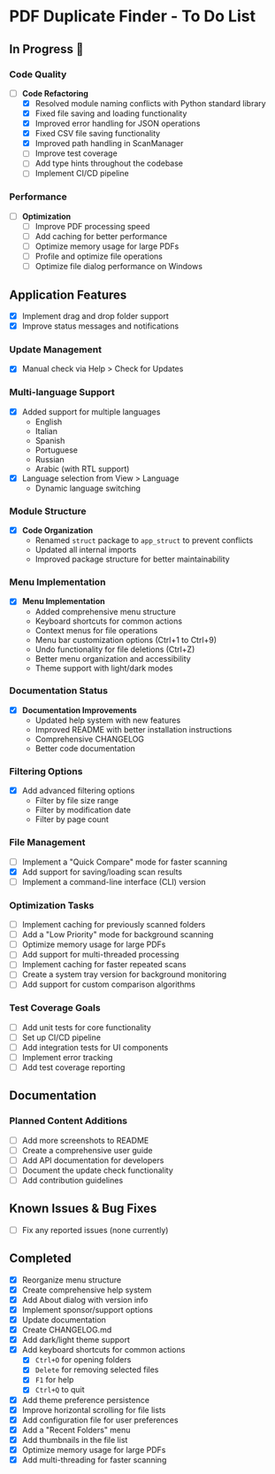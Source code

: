 # PDF Duplicate Finder - To Do List

## In Progress 🚧

### Code Quality

- [ ] **Code Refactoring**
  - [x] Resolved module naming conflicts with Python standard library
  - [x] Fixed file saving and loading functionality
  - [x] Improved error handling for JSON operations
  - [x] Fixed CSV file saving functionality
  - [x] Improved path handling in ScanManager
  - [ ] Improve test coverage
  - [ ] Add type hints throughout the codebase
  - [ ] Implement CI/CD pipeline

### Performance

- [ ] **Optimization**
  - [ ] Improve PDF processing speed
  - [ ] Add caching for better performance
  - [ ] Optimize memory usage for large PDFs
  - [ ] Profile and optimize file operations
  - [ ] Optimize file dialog performance on Windows

## Application Features

- [x] Implement drag and drop folder support
- [x] Improve status messages and notifications

### Update Management

- [x] Manual check via Help > Check for Updates

### Multi-language Support

- [x] Added support for multiple languages
  - English
  - Italian
  - Spanish
  - Portuguese
  - Russian
  - Arabic (with RTL support)
- [x] Language selection from View > Language
  - Dynamic language switching

### Module Structure

- [x] **Code Organization**
  - Renamed `struct` package to `app_struct` to prevent conflicts
  - Updated all internal imports
  - Improved package structure for better maintainability

### Menu Implementation

- [x] **Menu Implementation**
  - Added comprehensive menu structure
  - Keyboard shortcuts for common actions
  - Context menus for file operations
  - Menu bar customization options (Ctrl+1 to Ctrl+9)
  - Undo functionality for file deletions (Ctrl+Z)
  - Better menu organization and accessibility
  - Theme support with light/dark modes

### Documentation Status

- [x] **Documentation Improvements**
  - Updated help system with new features
  - Improved README with better installation instructions
  - Comprehensive CHANGELOG
  - Better code documentation

### Filtering Options

- [x] Add advanced filtering options
  - Filter by file size range
  - Filter by modification date
  - Filter by page count

### File Management

- [ ] Implement a "Quick Compare" mode for faster scanning
- [x] Add support for saving/loading scan results
- [ ] Implement a command-line interface (CLI) version

### Optimization Tasks

- [ ] Implement caching for previously scanned folders
- [ ] Add a "Low Priority" mode for background scanning
- [ ] Optimize memory usage for large PDFs
- [ ] Add support for multi-threaded processing
- [ ] Implement caching for faster repeated scans
- [ ] Create a system tray version for background monitoring
- [ ] Add support for custom comparison algorithms

### Test Coverage Goals

- [ ] Add unit tests for core functionality
- [ ] Set up CI/CD pipeline
- [ ] Add integration tests for UI components
- [ ] Implement error tracking
- [ ] Add test coverage reporting

## Documentation

### Planned Content Additions

- [ ] Add more screenshots to README
- [ ] Create a comprehensive user guide
- [ ] Add API documentation for developers
- [ ] Document the update check functionality
- [ ] Add contribution guidelines

## Known Issues & Bug Fixes
- [ ] Fix any reported issues (none currently)

## Completed
- [x] Reorganize menu structure
- [x] Create comprehensive help system
- [x] Add About dialog with version info
- [x] Implement sponsor/support options
- [x] Update documentation
- [x] Create CHANGELOG.md
- [x] Add dark/light theme support
- [x] Add keyboard shortcuts for common actions
  - [x] `Ctrl+O` for opening folders
  - [x] `Delete` for removing selected files
  - [x] `F1` for help
  - [x] `Ctrl+Q` to quit
- [x] Add theme preference persistence
- [x] Improve horizontal scrolling for file lists
- [x] Add configuration file for user preferences
- [x] Add a "Recent Folders" menu
- [x] Add thumbnails in the file list
- [x] Optimize memory usage for large PDFs
- [x] Add multi-threading for faster scanning
